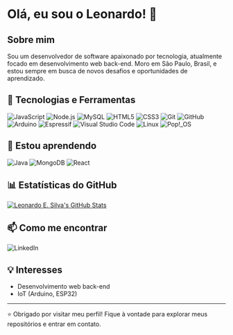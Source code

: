 # Olá, eu sou o Leonardo! 👋

## Sobre mim
Sou um desenvolvedor de software apaixonado por tecnologia, atualmente focado em desenvolvimento web back-end. Moro em São Paulo, Brasil, e estou sempre em busca de novos desafios e oportunidades de aprendizado.

## 🚀 Tecnologias e Ferramentas
![JavaScript](https://img.shields.io/badge/-JavaScript-F7DF1E?logo=javascript&logoColor=black)
![Node.js](https://img.shields.io/badge/-Node.js-339933?logo=node.js&logoColor=white)
![MySQL](https://img.shields.io/badge/-MySQL-4479A1?logo=mysql&logoColor=white&logoSize=auto)
![HTML5](https://img.shields.io/badge/-HTML5-E34F26?logo=html5&logoColor=white)
![CSS3](https://img.shields.io/badge/-CSS3-1572B6?logo=css3&logoColor=white)
![Git](https://img.shields.io/badge/-Git-F05032?logo=git&logoColor=white)
![GitHub](https://img.shields.io/badge/-GitHub-181717?logo=github&logoColor=white)
![Arduino](https://img.shields.io/badge/-Arduino-00878F?logo=arduino&logoColor=white)
![Espressif](https://img.shields.io/badge/-Espressif-E7352C?logo=espressif&logoColor=white)
![Visual Studio Code](https://img.shields.io/badge/-Visual%20Studio%20Code-0078D7?logo=visual-studio-code&logoColor=white)
![Linux](https://img.shields.io/badge/-Linux-FCC624?logo=linux&logoColor=black)
![Pop!\_OS](https://img.shields.io/badge/-Pop!_OS-48B9C7?logo=Pop!_OS&logoColor=white)

## 📘 Estou aprendendo
![Java](https://img.shields.io/badge/-Java-000000?logo=openjdk&logoColor=white)
![MongoDB](https://img.shields.io/badge/-MongoDB-47A248?logo=mongodb&logoColor=white)
![React](https://img.shields.io/badge/-React-61DAFB?logo=react&logoColor=white)

## 📊 Estatísticas do GitHub
[![Leonardo E. Silva's GitHub Stats](https://github-readme-stats.vercel.app/api?username=leoesilva&count_private=true&show_icons=true&theme=github_dark&hide_border=true)](https://github.com/anuraghazra/github-readme-stats)

## 📫 Como me encontrar
![LinkedIn](https://img.shields.io/badge/-leoesilva-0A66C2?style=social&logo=linkedin&link=linkedin.com/in/leoesilva)

## 💡 Interesses
- Desenvolvimento web back-end
- IoT (Arduino, ESP32)
---

⭐️ Obrigado por visitar meu perfil! Fique à vontade para explorar meus repositórios e entrar em contato.
